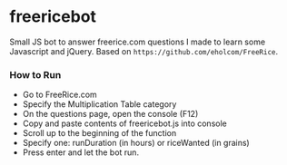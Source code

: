 # freericebot
Small JS bot to answer freerice.com questions I made to learn some Javascript and jQuery.
Based on `https://github.com/eholcom/FreeRice`.


### How to Run
- Go to FreeRice.com
- Specify the Multiplication Table category
- On the questions page, open the console (F12)
- Copy and paste contents of freericebot.js into console
- Scroll up to the beginning of the function
- Specify one: runDuration (in hours) or riceWanted (in grains)
- Press enter and let the bot run.



